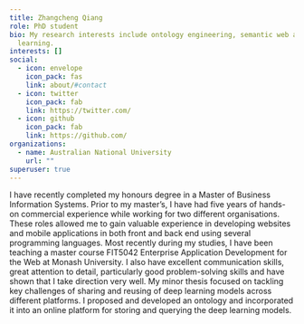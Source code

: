 ```yaml
---
title: Zhangcheng Qiang
role: PhD student
bio: My research interests include ontology engineering, semantic web and deep
  learning.
interests: []
social:
  - icon: envelope
    icon_pack: fas
    link: about/#contact
  - icon: twitter
    icon_pack: fab
    link: https://twitter.com/
  - icon: github
    icon_pack: fab
    link: https://github.com/
organizations:
  - name: Australian National University
    url: ""
superuser: true
---
```

I have recently completed my honours degree in a Master of Business Information Systems. Prior to my master’s, I have had five years of hands-on commercial experience while working for two different organisations. These roles allowed me to gain valuable experience in developing websites and mobile applications in both front and back end using several programming languages. Most recently during my studies, I have been teaching a master course FIT5042 Enterprise Application Development for the Web at Monash University. I also have excellent communication skills, great attention to detail, particularly good problem-solving skills and have shown that I take direction very well. My minor thesis focused on tackling key challenges of sharing and reusing of deep learning models across different platforms. I proposed and developed an ontology and incorporated it into an online platform for storing and querying the deep learning models.

